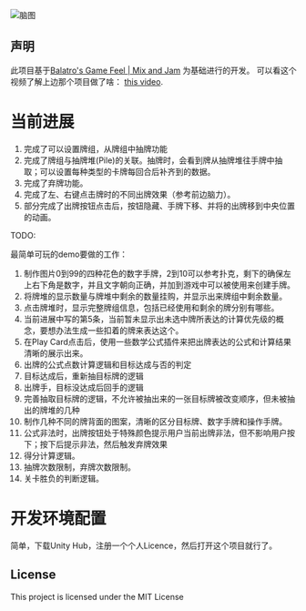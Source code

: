 
![脑图](https://raw.githubusercontent.com/acmol/balatro-feel/main/rouge-like-math.png)

## 声明
此项目基于[Balatro's Game Feel | Mix and Jam](https://github.com/mixandjam/balatro-feel) 为基础进行的开发。
可以看这个视频了解上边那个项目做了啥： [this video](https://youtu.be/I1dAZuWurw4).

# 当前进展


1. 完成了可以设置牌组，从牌组中抽牌功能
2. 完成了牌组与抽牌堆(Pile)的关联。抽牌时，会看到牌从抽牌堆往手牌中抽取；可以设置每种类型的卡牌每回合后补齐到的数据。
3. 完成了弃牌功能。
4. 完成了左、右键点击牌时的不同出牌效果（参考前边脑力）。
5. 部分完成了出牌按钮点击后，按钮隐藏、手牌下移、并将的出牌移到中央位置的动画。

TODO:

最简单可玩的demo要做的工作：
1. 制作图片0到99的四种花色的数字手牌，2到10可以参考扑克，剩下的确保左上右下角是数字，并且文字朝向正确，并加到游戏中可以被使用来创建手牌。
2. 将牌堆的显示数量与牌堆中剩余的数量挂购，并显示出来牌组中剩余数量。
3. 点击牌堆时，显示完整牌组信息，包括已经使用和剩余的牌分别有哪些。  
4. 当前进展中写的第5条，当前暂未显示出未选中牌所表达的计算优先级的概念，要想办法生成一些扣着的牌来表达这个。
5. 在Play Card点击后，使用一些数学公式插件来把出牌表达的公式和计算结果清晰的展示出来。
6. 出牌的公式点数计算逻辑和目标达成与否的判定
7. 目标达成后，重新抽目标牌的逻辑
8. 出牌手，目标没达成后回手的逻辑
9. 完善抽取目标牌的逻辑，不允许被抽出来的一张目标牌被改变顺序，但未被抽出的牌堆的几种
10. 制作几种不同的牌背面的图案，清晰的区分目标牌、数字手牌和操作手牌。
11. 公式非法时，出牌按钮处于特殊颜色提示用户当前出牌非法，但不影响用户按下；按下后提示非法，然后触发弃牌效果
12. 得分计算逻辑。
13. 抽牌次数限制，弃牌次数限制。
14. 关卡胜负的判断逻辑。


# 开发环境配置

简单，下载Unity Hub，注册一个个人Licence，然后打开这个项目就行了。
   
## License

This project is licensed under the MIT License
